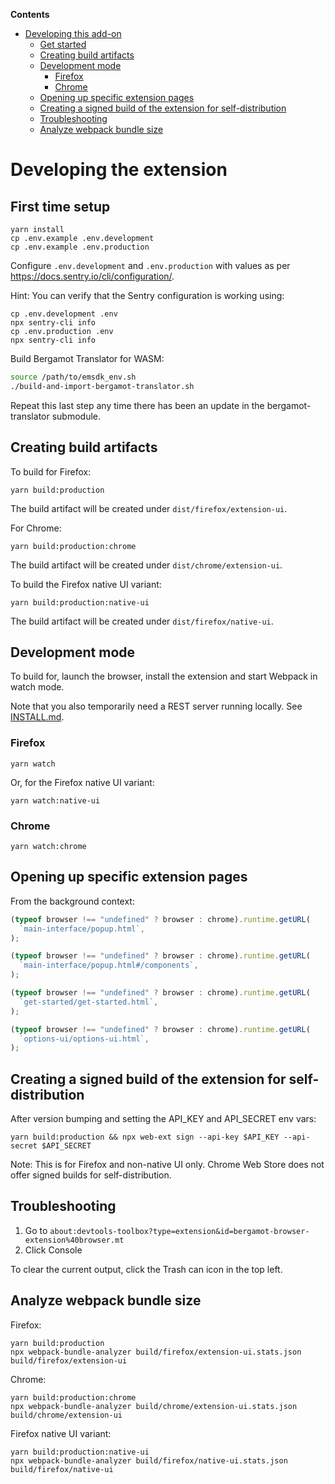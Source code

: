 <!-- START doctoc generated TOC please keep comment here to allow auto update -->
<!-- DON'T EDIT THIS SECTION, INSTEAD RE-RUN doctoc TO UPDATE -->

**Contents**

- [Developing this add-on](#developing-this-add-on)
  - [Get started](#get-started)
  - [Creating build artifacts](#creating-build-artifacts)
  - [Development mode](#development-mode)
    - [Firefox](#firefox)
    - [Chrome](#chrome)
  - [Opening up specific extension pages](#opening-up-specific-extension-pages)
  - [Creating a signed build of the extension for self-distribution](#creating-a-signed-build-of-the-extension-for-self-distribution)
  - [Troubleshooting](#troubleshooting)
  - [Analyze webpack bundle size](#analyze-webpack-bundle-size)

<!-- END doctoc generated TOC please keep comment here to allow auto update -->

# Developing the extension

## First time setup

```
yarn install
cp .env.example .env.development
cp .env.example .env.production
```

Configure `.env.development` and `.env.production` with values as per https://docs.sentry.io/cli/configuration/.

Hint: You can verify that the Sentry configuration is working using:

```
cp .env.development .env
npx sentry-cli info
cp .env.production .env
npx sentry-cli info
```

Build Bergamot Translator for WASM:

```bash
source /path/to/emsdk_env.sh
./build-and-import-bergamot-translator.sh
```

Repeat this last step any time there has been an update in the bergamot-translator submodule.

## Creating build artifacts

To build for Firefox:

```
yarn build:production
```

The build artifact will be created under `dist/firefox/extension-ui`.

For Chrome:

```
yarn build:production:chrome
```

The build artifact will be created under `dist/chrome/extension-ui`.

To build the Firefox native UI variant:

```
yarn build:production:native-ui
```

The build artifact will be created under `dist/firefox/native-ui`.

## Development mode

To build for, launch the browser, install the extension and start Webpack in watch mode.

Note that you also temporarily need a REST server running locally. See [INSTALL.md](./INSTALL.md).

### Firefox

```
yarn watch
```

Or, for the Firefox native UI variant:

```
yarn watch:native-ui
```

### Chrome

```
yarn watch:chrome
```

## Opening up specific extension pages

From the background context:

```javascript
(typeof browser !== "undefined" ? browser : chrome).runtime.getURL(
  `main-interface/popup.html`,
);
```

```javascript
(typeof browser !== "undefined" ? browser : chrome).runtime.getURL(
  `main-interface/popup.html#/components`,
);
```

```javascript
(typeof browser !== "undefined" ? browser : chrome).runtime.getURL(
  `get-started/get-started.html`,
);
```

```javascript
(typeof browser !== "undefined" ? browser : chrome).runtime.getURL(
  `options-ui/options-ui.html`,
);
```

## Creating a signed build of the extension for self-distribution

After version bumping and setting the API_KEY and API_SECRET env vars:

```
yarn build:production && npx web-ext sign --api-key $API_KEY --api-secret $API_SECRET
```

Note: This is for Firefox and non-native UI only. Chrome Web Store does not offer signed builds for self-distribution.

## Troubleshooting

1. Go to `about:devtools-toolbox?type=extension&id=bergamot-browser-extension%40browser.mt`
2. Click Console

To clear the current output, click the Trash can icon in the top left.

## Analyze webpack bundle size

Firefox:

```
yarn build:production
npx webpack-bundle-analyzer build/firefox/extension-ui.stats.json build/firefox/extension-ui
```

Chrome:

```
yarn build:production:chrome
npx webpack-bundle-analyzer build/chrome/extension-ui.stats.json build/chrome/extension-ui
```

Firefox native UI variant:

```
yarn build:production:native-ui
npx webpack-bundle-analyzer build/firefox/native-ui.stats.json build/firefox/native-ui
```
